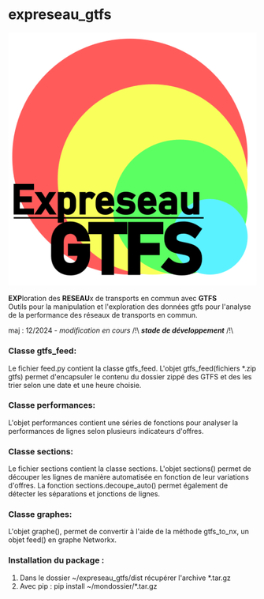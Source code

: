# expreseau_gtfs

![logo](docs/icon.png)

**EXP**loration des **RESEAU**x de transports en commun avec **GTFS**\
Outils pour la manipulation et l'exploration des données gtfs pour l'analyse de la performance des réseaux de transports en commun.

maj : 12/2024 - *modification en cours*
 /!\ ***stade de développement*** /!\

### Classe gtfs_feed:
Le fichier feed.py contient la classe gtfs_feed. 
L'objet gtfs_feed(fichiers *.zip gtfs) permet d'encapsuler le contenu du dossier zippé des GTFS et des les trier selon une date et une heure choisie.

### Classe performances:
L'objet performances contient une séries de fonctions pour analyser la performances de lignes selon plusieurs indicateurs d'offres.

### Classe sections:
Le fichier sections contient la classe sections. L'objet sections() permet de découper les lignes de manière automatisée en fonction de leur variations d'offres.
La fonction sections.decoupe_auto() permet également de détecter les séparations et jonctions de lignes.

### Classe graphes:
L'objet graphe(), permet de convertir à l'aide de la méthode gtfs_to_nx, un objet feed() en graphe Networkx.


### Installation du package :
  1. Dans le dossier ~/expreseau_gtfs/dist récupérer l'archive *.tar.gz
  2. Avec pip : pip install ~/mondossier/*.tar.gz


